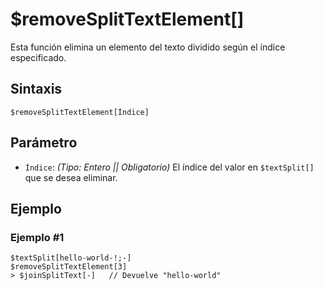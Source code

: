 
# $removeSplitTextElement[]

Esta función elimina un elemento del texto dividido según el índice especificado.  

## Sintaxis  
```plaintext
$removeSplitTextElement[Índice]
```  

## Parámetro  

- `Índice`: *(Tipo: Entero || Obligatorio)* El índice del valor en `$textSplit[]` que se desea eliminar.  

## Ejemplo  

### Ejemplo #1  
```plaintext
$textSplit[hello-world-!;-]
$removeSplitTextElement[3]
> $joinSplitText[-]   // Devuelve "hello-world"
```
